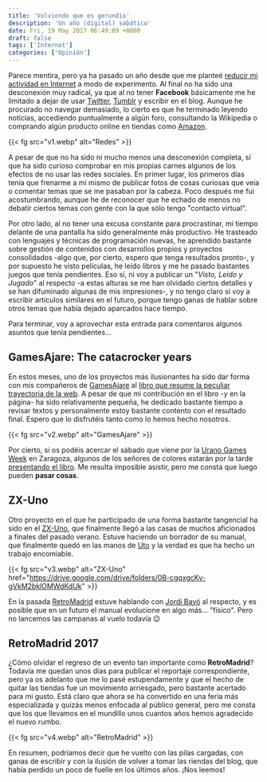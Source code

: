 ```yaml
---
title: 'Volviendo que es gerundio'
description: 'Un año (digital) sabático'
date: Fri, 19 May 2017 06:49:09 +0000
draft: false
tags: ['Internet']
categories: ['Opinión']
---
```


Parece mentira, pero ya ha pasado un año desde que me planteé [reducir mi actividad en Internet](/dia-de-internet-blackout/) a modo de experimento. Al final no ha sido una desconexión muy radical, ya que al no tener **Facebook** básicamente me he limitado a dejar de usar [Twitter](https://twitter.com/manuelsagra), [Tumblr](http://paraisofriki.com/) y escribir en el blog. Aunque he procurado no navegar demasiado, lo cierto es que he terminado leyendo noticias, accediendo puntualmente a algún foro, consultando la Wikipedia o comprando algún producto online en tiendas como [Amazon](http://amzn.to/2ruCTkd).

{{< fg src="v1.webp" alt="Redes" >}}

A pesar de que no ha sido ni mucho menos una desconexión completa, sí que ha sido curioso comprobar en mis propias carnes algunos de los efectos de no usar las redes sociales. En primer lugar, los primeros días tenía que frenarme a mí mismo de publicar fotos de cosas curiosas que veía o comentar temas que se me pasaban por la cabeza. Poco después me fui acostumbrando, aunque he de reconocer que he echado de menos no debatir ciertos temas con gente con la que sólo tengo "contacto virtual".

Por otro lado, al no tener una excusa constante para procrastinar, mi tiempo delante de una pantalla ha sido generalmente más productivo. He trasteado con lenguajes y técnicas de programación nuevas, he aprendido bastante sobre gestión de contenidos con desarrollos propios y proyectos consolidados -algo que, por cierto, espero que tenga resultados pronto-, y por supuesto he visto películas, he leído libros y me he pasado bastantes juegos que tenía pendientes. Eso sí, ni voy a publicar un "_Visto, Leído y Jugado_" al respecto -a estas alturas se me han olvidado ciertos detalles y se han difuminado algunas de mis impresiones-, y no tengo claro si voy a escribir artículos similares en el futuro, porque tengo ganas de hablar sobre otros temas que había dejado aparcados hace tiempo.

Para terminar, voy a aprovechar esta entrada para comentaros algunos asuntos que tenía pendientes...

## GamesAjare: The catacrocker years

En estos meses, uno de los proyectos más ilusionantes ha sido dar forma con mis compañeros de [GamesAjare](http://gamesajare.com/) al [libro que resume la peculiar trayectoria de la web](http://www.heroesdepapel.es/producto/gamesajare-the-catacroker-years-pegatinas/). A pesar de que mi contribución en el libro -y en la página- ha sido relativamente pequeña, he dedicado bastante tiempo a revisar textos y personalmente estoy bastante contento con el resultado final. Espero que lo disfrutéis tanto como lo hemos hecho nosotros.

{{< fg src="v2.webp" alt="GamesAjare" >}}

Por cierto, si os podéis acercar el sábado que viene por la [Urano Games Week](https://uranogames.com/) en Zaragoza, algunos de los señores de colores estarán por la tarde [presentando el libro](https://twitter.com/gamesajare/status/864487055883202560). Me resulta imposible asistir, pero me consta que luego pueden **pasar cosas**.

## ZX-Uno

Otro proyecto en el que he participado de una forma bastante tangencial ha sido en el [ZX-Uno](http://zxuno.speccy.org/), que finalmente llegó a las casas de muchos aficionados a finales del pasado verano. Estuve haciendo un borrador de su manual, que finalmente quedó en las manos de [Uto](https://twitter.com/uto_dev) y la verdad es que ha hecho un trabajo encomiable.

{{< fg src="v3.webp" alt="ZX-Uno" href="https://drive.google.com/drive/folders/0B-cgqxgcKv-gVkM2bklOMWdKdUk" >}}

En la pasada [RetroMadrid](http://www.retromadrid.org/) estuve hablando con [Jordi Bayó](https://twitter.com/thehark0) al respecto, y es posible que en un futuro el manual evolucione en algo más... "físico". Pero no lancemos las campanas al vuelo todavía :wink:

## RetroMadrid 2017

¿Cómo olvidar el regreso de un evento tan importante como **RetroMadrid**? Todavía me quedan unos días para publicar el reportaje correspondiente, pero ya os adelanto que me lo pasé estupendamente y que el hecho de quitar las tiendas fue un movimiento arriesgado, pero bastante acertado para mi gusto. Está claro que ahora se ha convertido en una feria más especializada y quizás menos enfocada al público general, pero me consta que los que llevamos en el mundillo unos cuantos años hemos agradecido el nuevo rumbo.

{{< fg src="v4.webp" alt="RetroMadrid" >}}

En resumen, podríamos decir que he vuelto con las pilas cargadas, con ganas de escribir y con la ilusión de volver a tomar las riendas del blog, que había perdido un poco de fuelle en los últimos años. ¡Nos leemos!